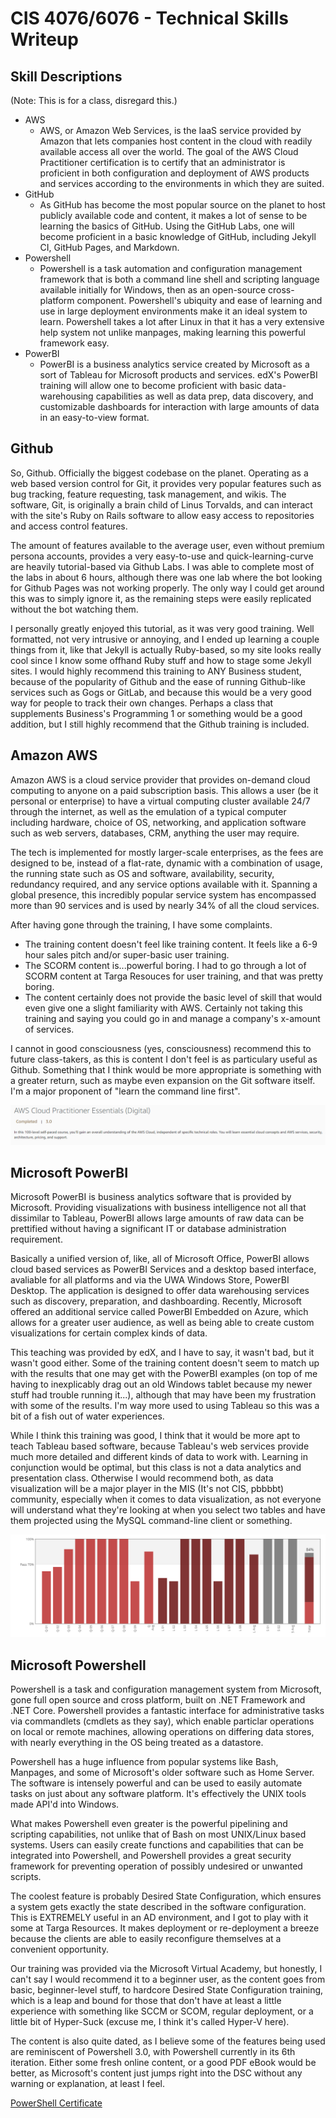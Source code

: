 # CIS 4076/6076 - Technical Skills Writeup

## Skill Descriptions

(Note: This is for a class, disregard this.)

* AWS
	* AWS, or Amazon Web Services, is the IaaS service provided by Amazon that lets companies host content in the cloud with readily available access all over the world. The goal of the AWS Cloud Practitioner certification is to certify that an administrator is proficient in both configuration and deployment of AWS products and services according to the environments in which they are suited.
* GitHub
	* As GitHub has become the most popular source on the planet to host publicly available code and content, it makes a lot of sense to be learning the basics of GitHub. Using the GitHub Labs, one will become proficient in a basic knowledge of GitHub, including Jekyll CI, GitHub Pages, and Markdown.
* Powershell
	* Powershell is a task automation and configuration management framework that is both a command line shell and scripting language available initially for Windows, then as an open-source cross-platform component. Powershell's ubiquity and ease of learning and use in large deployment environments make it an ideal system to learn. Powershell takes a lot after Linux in that it has a very extensive help system not unlike manpages, making learning this powerful framework easy.
* PowerBI
	* PowerBI is a business analytics service created by Microsoft as a sort of Tableau for Microsoft products and services. edX's PowerBI training will allow one to become proficient with basic data-warehousing capabilities as well as data prep, data discovery, and customizable dashboards for interaction with large amounts of data in an easy-to-view format.


## Github

So, Github. Officially the biggest codebase on the planet. Operating as a web based version control for Git, it provides very popular features such as bug tracking, feature requesting, task management, and wikis. The software, Git, is originally a brain child of Linus Torvalds, and can interact with the site's Ruby on Rails software to allow easy access to repositories and access control features.

The amount of features available to the average user, even without premium persona accounts, provides a very easy-to-use and quick-learning-curve are heavily tutorial-based via Github Labs. I was able to complete most of the labs in about 6 hours, although there was one lab where the bot looking for Github Pages was not working properly. The only way I could get around this was to simply ignore it, as the remaining steps were easily replicated without the bot watching them.

I personally greatly enjoyed this tutorial, as it was very good training. Well formatted, not very intrusive or annoying, and I ended up learning a couple things from it, like that Jekyll is actually Ruby-based, so my site looks really cool since I know some offhand Ruby stuff and how to stage some Jekyll sites. I would highly recommend this training to ANY Business student, because of the popularity of Github and the ease of running Github-like services such as Gogs or GitLab, and because this would be a very good way for people to track their own changes. Perhaps a class that supplements Business's Programming 1 or something would be a good addition, but I still highly recommend that the Github training is included.

## Amazon AWS

Amazon AWS is a cloud service provider that provides on-demand cloud computing to anyone on a paid subscription basis. This allows a user (be it personal or enterprise) to have a virtual computing cluster available 24/7 through the internet, as well as the emulation of a typical computer including hardware, choice of OS, networking, and application software such as web servers, databases, CRM, anything the user may require.

The tech is implemented for mostly larger-scale enterprises, as the fees are designed to be, instead of a flat-rate, dynamic with a combination of usage, the running state such as OS and software, availability, security, redundancy required, and any service options available with it. Spanning a global presence, this incredibly popular service system has encompassed more than 90 services and is used by nearly 34% of all the cloud services.

After having gone through the training, I have some complaints.

* The training content doesn't feel like training content. It feels like a 6-9 hour sales pitch and/or super-basic user training.
* The SCORM content is...powerful boring. I had to go through a lot of SCORM content at Targa Resouces for user training, and that was pretty boring.
* The content certainly does not provide the basic level of skill that would even give one a slight familiarity with AWS. Certainly not taking this training and saying you could go in and manage a company's x-amount of services.

I cannot in good consciousness (yes, consciousness) recommend this to future class-takers, as this is content I don't feel is as particulary useful as Github. Something that I think would be more appropriate is something with a greater return, such as maybe even expansion on the Git software itself. I'm a major proponent of "learn the command line first".

![AWS Proof](/img/class/AWS.png)

## Microsoft PowerBI

Microsoft PowerBI is business analytics software that is provided by Microsoft. Providing visualizations with business intelligence not all that dissimilar to Tableau, PowerBI allows large amounts of raw data can be prettified without having a significant IT or database administration requirement.

Basically a unified version of, like, all of Microsoft Office, PowerBI allows cloud based services as PowerBI Services and a desktop based interface, avaliable for all platforms and via the UWA Windows Store, PowerBI Desktop. The application is designed to offer data warehousing services such as discovery, preparation, and dashboarding. Recently, Microsoft offered an additional service called PowerBI Embedded on Azure, which allows for a greater user audience, as well as being able to create custom visualizations for certain complex kinds of data.

This teaching was provided by edX, and I have to say, it wasn't bad, but it wasn't good either. Some of the training content doesn't seem to match up with the results that one may get with the PowerBI examples (on top of me having to inexplicably drag out an old Windows tablet because my newer stuff had trouble running it...), although that may have been my frustration with some of the results. I'm way more used to using Tableau so this was a bit of a fish out of water experiences.

While I think this training was good, I think that it would be more apt to teach Tableau based software, because Tableau's web services provide much more detailed and different kinds of data to work with. Learning in conjunction would be optimal, but this class is not a data analytics and presentation class. Otherwise I would recommend both, as data visualization will be a major player in the MIS (It's not CIS, pbbbbt) community, especially when it comes to data visualization, as not everyone will understand what they're looking at when you select two tables and have them projected using the MySQL command-line client or something.

![PowerBI Proof](/img/class/edx.png)

## Microsoft Powershell

Powershell is a task and configuration management system from Microsoft, gone full open source and cross platform, built on .NET Framework and .NET Core. Powershell provides a fantastic interface for administrative tasks via commandlets (cmdlets as they say), which enable particlar operations on local or remote machines, allowing operations on differing data stores, with nearly everything in the OS being treated as a datastore.

Powershell has a huge influence from popular systems like Bash, Manpages, and some of Microsoft's older software such as Home Server. The software is intensely powerful and can be used to easily automate tasks on just about any software platform. It's effectively the UNIX tools made API'd into Windows.

What makes Powershell even greater is the powerful pipelining and scripting capabilities, not unlike that of Bash on most UNIX/Linux based systems. Users can easily create functions and capabilities that can be integrated into Powershell, and Powershell provides a great security framework for preventing operation of possibly undesired or unwanted scripts.

The coolest feature is probably Desired State Configuration, which ensures a system gets exactly the state described in the software configuration. This is EXTREMELY useful in an AD environment, and I got to play with it some at Targa Resources. It makes deployment or re-deployment a breeze because the clients are able to easily reconfigure themselves at a convenient opportunity.

Our training was provided via the Microsoft Virtual Academy, but honestly, I can't say I would recommend it to a beginner user, as the content goes from basic, beginner-level stuff, to hardcore Desired State Configuration training, which is a leap and bound for those that don't have at least a little experience with something like SCCM or SCOM, regular deployment, or a little bit of Hyper-Suck (excuse me, I think it's called Hyper-V here).

The content is also quite dated, as I believe some of the features being used are reminiscent of Powershell 3.0, with Powershell currently in its 6th iteration. Either some fresh online content, or a good PDF eBook would be better, as Microsoft's content just jumps right into the DSC without any warning or explanation, at least I feel.

[PowerShell Certificate](/docs/Certificate.pdf)
